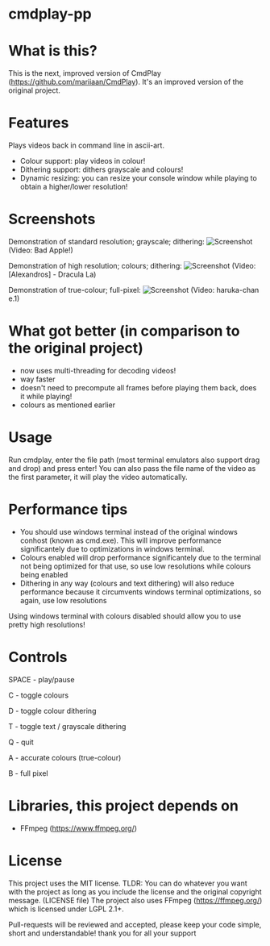 # cmdplay-pp
# What is this?
This is the next, improved version of CmdPlay (https://github.com/mariiaan/CmdPlay).
It's an improved version of the original project.

# Features
Plays videos back in command line in ascii-art.
- Colour support: play videos in colour!
- Dithering support: dithers grayscale and colours!
- Dynamic resizing: you can resize your console window while playing to obtain a higher/lower resolution!

# Screenshots
Demonstration of standard resolution; grayscale; dithering:
![Screenshot](https://marian.aomoridev.com/projects/cmdplaypp/screenshot1.png)
(Video: Bad Apple!)

Demonstration of high resolution; colours; dithering:
![Screenshot](https://marian.aomoridev.com/projects/cmdplaypp/screenshot2.png)
(Video: [Alexandros] - Dracula La)

Demonstration of true-colour; full-pixel:
![Screenshot](https://wmf.aomoridev.com/haruka1.png)
(Video: haruka-chan e.1)

# What got better (in comparison to the original project)
- now uses multi-threading for decoding videos!
- way faster
- doesn't need to precompute all frames before playing them back, does it while playing!
- colours as mentioned earlier

# Usage
Run cmdplay, enter the file path (most terminal emulators also support drag and drop) and press enter!
You can also pass the file name of the video as the first parameter, it will play the video automatically.

# Performance tips
- You should use windows terminal instead of the original windows conhost (known as cmd.exe). This will improve performance significantely due to optimizations in windows terminal.
- Colours enabled will drop performance significantely due to the terminal not being optimized for that use, so use low resolutions while colours being enabled
- Dithering in any way (colours and text dithering) will also reduce performance because it circumvents windows terminal optimizations, so again, use low resolutions

Using windows terminal with colours disabled should allow you to use pretty high resolutions!

# Controls
SPACE - play/pause

C - toggle colours

D - toggle colour dithering

T - toggle text / grayscale dithering

Q - quit

A - accurate colours (true-colour)

B - full pixel

# Libraries, this project depends on
- FFmpeg (https://www.ffmpeg.org/)

# License
This project uses the MIT license. TLDR: You can do whatever you want with the project as long as you include the license and the original copyright message. (LICENSE file)
The project also uses FFmpeg (https://ffmpeg.org/) which is licensed under LGPL 2.1+.

Pull-requests will be reviewed and accepted, please keep your code simple, short and understandable!
thank you for all your support
